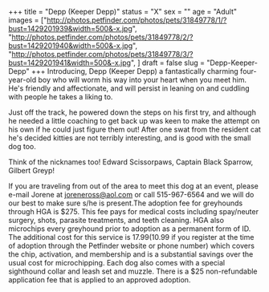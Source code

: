 +++
title = "Depp (Keeper Depp)"
status = "X"
sex = ""
age = "Adult"
images = ["http://photos.petfinder.com/photos/pets/31849778/1/?bust=1429201939&width=500&-x.jpg",
"http://photos.petfinder.com/photos/pets/31849778/2/?bust=1429201940&width=500&-x.jpg",
"http://photos.petfinder.com/photos/pets/31849778/3/?bust=1429201941&width=500&-x.jpg",
]
draft = false
slug = "Depp-Keeper-Depp"
+++
Introducing, Depp (Keeper Depp) a fantastically charming four-year-old boy who will worm his way into your heart when you meet him. He's friendly and affectionate, and will persist in leaning on and cuddling with people he takes a liking to.

Just off the track, he powered down the steps on his first try, and although he needed a little coaching to get back up was keen to make the attempt on his own if he could just figure them out! After one swat from the resident cat he's decided kitties are not terribly interesting, and is good with the small dog too.

Think of the nicknames too! Edward Scissorpaws, Captain Black Sparrow, Gilbert Greyp!

If you are traveling from out of the area to meet this dog at an event, please e-mail Jorene at joreneross@aol.com or call 515-967-6564 and we will do our best to make sure s/he is present.The adoption fee for greyhounds through HGA is $275. This fee pays for medical costs including spay/neuter surgery, shots, parasite treatments, and teeth cleaning. HGA also microchips every greyhound prior to adoption as a permanent form of ID. The additional cost for this service is $17.99 ($10.99 if you register at the time of adoption through the Petfinder website or phone number) which covers the chip, activation, and membership and is a substantial savings over the usual cost for microchipping. Each dog also comes with a special sighthound collar and leash set and muzzle. There is a $25 non-refundable application fee that is applied to an approved adoption.
